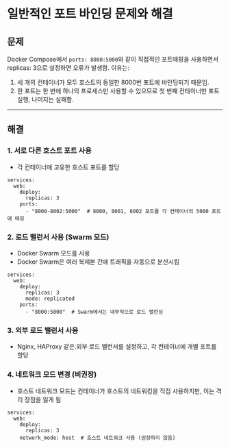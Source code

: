 # 일반적인 포트 바인딩 문제와 해결

## 문제
Docker Compose에서 `ports: 8000:5000`와 같이 직접적인 포트매핑을 사용하면서 replicas: 3으로 설정하면 오류가 발생함.
이유는:
1. 세 개의 컨테이너가 모두 호스트의 동일한 8000번 포트에 바인딩되기 때문임.
2. 한 포트는 한 번에 하나의 프로세스만 사용할 수 있으므로 첫 번째 컨테이너만 포트 실행, 나머지는 실패함.

-----

## 해결
### 1. 서로 다른 호스트 포트 사용
-  각 컨테이너에 고유한 호스트 포트를 할당
```
services:
  web:
    deploy:
      replicas: 3
    ports:
      - "8000-8002:5000"  # 8000, 8001, 8002 포트를 각 컨테이너의 5000 포트에 매핑
```

### 2. 로드 밸런서 사용 (Swarm 모드)
- Docker Swarm 모드를 사용
- Docker Swarm은 여러 복제본 간에 트래픽을 자동으로 분산시킴
```
services:
  web:
    deploy:
      replicas: 3
      mode: replicated
    ports:
      - "8000:5000"  # Swarm에서는 내부적으로 로드 밸런싱
```

### 3. 외부 로드 밸런서 사용
- Nginx, HAProxy 같은.외부 로드 밸런서를 설정하고, 각 컨테이너에 개별 포트를 할당

### 4. 네트워크 모드 변경 (비권장)
- 호스트 네트워크 모드는 컨테이너가 호스트의 네트워킹을 직접 사용하지만, 이는 격리 장점을 잃게 됨
```
services:
  web:
    deploy:
      replicas: 3
    network_mode: host  # 호스트 네트워크 사용 (권장하지 않음)
```
